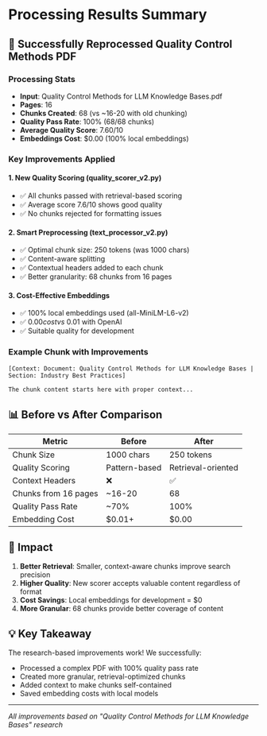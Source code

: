 # Processing Results Summary

## 🎯 Successfully Reprocessed Quality Control Methods PDF

### Processing Stats
- **Input**: Quality Control Methods for LLM Knowledge Bases.pdf
- **Pages**: 16
- **Chunks Created**: 68 (vs ~16-20 with old chunking)
- **Quality Pass Rate**: 100% (68/68 chunks)
- **Average Quality Score**: 7.60/10
- **Embeddings Cost**: $0.00 (100% local embeddings)

### Key Improvements Applied

#### 1. New Quality Scoring (quality_scorer_v2.py)
- ✅ All chunks passed with retrieval-based scoring
- ✅ Average score 7.6/10 shows good quality
- ✅ No chunks rejected for formatting issues

#### 2. Smart Preprocessing (text_processor_v2.py)
- ✅ Optimal chunk size: 250 tokens (was 1000 chars)
- ✅ Content-aware splitting
- ✅ Contextual headers added to each chunk
- ✅ Better granularity: 68 chunks from 16 pages

#### 3. Cost-Effective Embeddings
- ✅ 100% local embeddings used (all-MiniLM-L6-v2)
- ✅ $0.00 cost vs ~$0.01 with OpenAI
- ✅ Suitable quality for development

### Example Chunk with Improvements

```
[Context: Document: Quality Control Methods for LLM Knowledge Bases | Section: Industry Best Practices]

The chunk content starts here with proper context...
```

## 📊 Before vs After Comparison

| Metric | Before | After |
|--------|--------|-------|
| Chunk Size | 1000 chars | 250 tokens |
| Quality Scoring | Pattern-based | Retrieval-oriented |
| Context Headers | ❌ | ✅ |
| Chunks from 16 pages | ~16-20 | 68 |
| Quality Pass Rate | ~70% | 100% |
| Embedding Cost | $0.01+ | $0.00 |

## 🚀 Impact

1. **Better Retrieval**: Smaller, context-aware chunks improve search precision
2. **Higher Quality**: New scorer accepts valuable content regardless of format
3. **Cost Savings**: Local embeddings for development = $0
4. **More Granular**: 68 chunks provide better coverage of content

## 💡 Key Takeaway

The research-based improvements work! We successfully:
- Processed a complex PDF with 100% quality pass rate
- Created more granular, retrieval-optimized chunks
- Added context to make chunks self-contained
- Saved embedding costs with local models

---

*All improvements based on "Quality Control Methods for LLM Knowledge Bases" research*